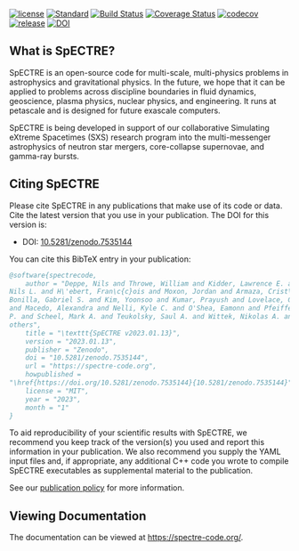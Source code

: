[//]: # (Distributed under the MIT License.)
[//]: # (See LICENSE.txt for details.)

[![license](https://img.shields.io/badge/license-MIT-blue.svg)](https://github.com/sxs-collaboration/spectre/blob/develop/LICENSE.txt)
[![Standard](https://img.shields.io/badge/c%2B%2B-17-blue.svg)](https://en.wikipedia.org/wiki/C%2B%2B#Standardization)
[![Build Status](https://github.com/sxs-collaboration/spectre/workflows/Tests/badge.svg?branch=develop)](https://github.com/sxs-collaboration/spectre/actions)
[![Coverage Status](https://coveralls.io/repos/github/sxs-collaboration/spectre/badge.svg?branch=develop)](https://coveralls.io/github/sxs-collaboration/spectre?branch=develop)
[![codecov](https://codecov.io/gh/sxs-collaboration/spectre/branch/develop/graph/badge.svg)](https://codecov.io/gh/sxs-collaboration/spectre)
[![release](https://img.shields.io/badge/release-v2023.01.13-informational)](https://github.com/sxs-collaboration/spectre/releases/tag/v2023.01.13)
[![DOI](https://zenodo.org/badge/doi/10.5281/zenodo.7535144.svg)](https://doi.org/10.5281/zenodo.7535144)

## What is SpECTRE?

SpECTRE is an open-source code for multi-scale, multi-physics problems
in astrophysics and gravitational physics. In the future, we hope that
it can be applied to problems across discipline boundaries in fluid
dynamics, geoscience, plasma physics, nuclear physics, and
engineering. It runs at petascale and is designed for future exascale
computers.

SpECTRE is being developed in support of our collaborative Simulating
eXtreme Spacetimes (SXS) research program into the multi-messenger
astrophysics of neutron star mergers, core-collapse supernovae, and
gamma-ray bursts.

## Citing SpECTRE

Please cite SpECTRE in any publications that make use of its code or data. Cite
the latest version that you use in your publication. The DOI for this version
is:

- DOI: [10.5281/zenodo.7535144](https://doi.org/10.5281/zenodo.7535144)

You can cite this BibTeX entry in your publication:

<!-- The BibTeX entry below is updated automatically at releases -->
<!-- BIBTEX ENTRY -->
```bib
@software{spectrecode,
    author = "Deppe, Nils and Throwe, William and Kidder, Lawrence E. and Vu,
Nils L. and H\'ebert, Fran\c{c}ois and Moxon, Jordan and Armaza, Crist\'obal and
Bonilla, Gabriel S. and Kim, Yoonsoo and Kumar, Prayush and Lovelace, Geoffrey
and Macedo, Alexandra and Nelli, Kyle C. and O'Shea, Eamonn and Pfeiffer, Harald
P. and Scheel, Mark A. and Teukolsky, Saul A. and Wittek, Nikolas A. and
others",
    title = "\texttt{SpECTRE v2023.01.13}",
    version = "2023.01.13",
    publisher = "Zenodo",
    doi = "10.5281/zenodo.7535144",
    url = "https://spectre-code.org",
    howpublished =
"\href{https://doi.org/10.5281/zenodo.7535144}{10.5281/zenodo.7535144}",
    license = "MIT",
    year = "2023",
    month = "1"
}
```
<!-- BIBTEX ENTRY -->

To aid reproducibility of your scientific results with SpECTRE, we recommend you
keep track of the version(s) you used and report this information in your
publication. We also recommend you supply the YAML input files and, if
appropriate, any additional C++ code you wrote to compile SpECTRE executables as
supplemental material to the publication.

See our [publication policy](https://spectre-code.org/publication_policies.html)
for more information.

## Viewing Documentation

The documentation can be viewed at https://spectre-code.org/.
